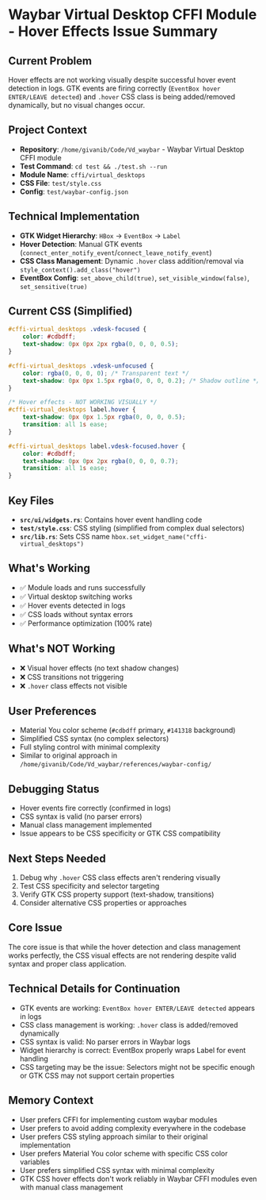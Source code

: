 # Waybar Virtual Desktop CFFI Module - Hover Effects Issue Summary

## Current Problem
Hover effects are not working visually despite successful hover event detection in logs. GTK events are firing correctly (`EventBox hover ENTER/LEAVE detected`) and `.hover` CSS class is being added/removed dynamically, but no visual changes occur.

## Project Context
- **Repository**: `/home/givanib/Code/Vd_waybar` - Waybar Virtual Desktop CFFI module
- **Test Command**: `cd test && ./test.sh --run`
- **Module Name**: `cffi/virtual_desktops`
- **CSS File**: `test/style.css`
- **Config**: `test/waybar-config.json`

## Technical Implementation
- **GTK Widget Hierarchy**: `HBox` → `EventBox` → `Label`
- **Hover Detection**: Manual GTK events (`connect_enter_notify_event`/`connect_leave_notify_event`)
- **CSS Class Management**: Dynamic `.hover` class addition/removal via `style_context().add_class("hover")`
- **EventBox Config**: `set_above_child(true)`, `set_visible_window(false)`, `set_sensitive(true)`

## Current CSS (Simplified)
```css
#cffi-virtual_desktops .vdesk-focused {
    color: #cdbdff;
    text-shadow: 0px 0px 2px rgba(0, 0, 0, 0.5);
}

#cffi-virtual_desktops .vdesk-unfocused {
    color: rgba(0, 0, 0, 0); /* Transparent text */
    text-shadow: 0px 0px 1.5px rgba(0, 0, 0, 0.2); /* Shadow outline */
}

/* Hover effects - NOT WORKING VISUALLY */
#cffi-virtual_desktops label.hover {
    text-shadow: 0px 0px 1.5px rgba(0, 0, 0, 0.5);
    transition: all 1s ease;
}

#cffi-virtual_desktops label.vdesk-focused.hover {
    color: #cdbdff;
    text-shadow: 0px 0px 2px rgba(0, 0, 0, 0.7);
    transition: all 1s ease;
}
```

## Key Files
- **`src/ui/widgets.rs`**: Contains hover event handling code
- **`test/style.css`**: CSS styling (simplified from complex dual selectors)
- **`src/lib.rs`**: Sets CSS name `hbox.set_widget_name("cffi-virtual_desktops")`

## What's Working
- ✅ Module loads and runs successfully
- ✅ Virtual desktop switching works
- ✅ Hover events detected in logs
- ✅ CSS loads without syntax errors
- ✅ Performance optimization (100% rate)

## What's NOT Working
- ❌ Visual hover effects (no text shadow changes)
- ❌ CSS transitions not triggering
- ❌ `.hover` class effects not visible

## User Preferences
- Material You color scheme (`#cdbdff` primary, `#141318` background)
- Simplified CSS syntax (no complex selectors)
- Full styling control with minimal complexity
- Similar to original approach in `/home/givanib/Code/Vd_waybar/references/waybar-config/`

## Debugging Status
- Hover events fire correctly (confirmed in logs)
- CSS syntax is valid (no parser errors)
- Manual class management implemented
- Issue appears to be CSS specificity or GTK CSS compatibility

## Next Steps Needed
1. Debug why `.hover` CSS class effects aren't rendering visually
2. Test CSS specificity and selector targeting
3. Verify GTK CSS property support (text-shadow, transitions)
4. Consider alternative CSS properties or approaches

## Core Issue
The core issue is that while the hover detection and class management works perfectly, the CSS visual effects are not rendering despite valid syntax and proper class application.

## Technical Details for Continuation
- GTK events are working: `EventBox hover ENTER/LEAVE detected` appears in logs
- CSS class management is working: `.hover` class is added/removed dynamically
- CSS syntax is valid: No parser errors in Waybar logs
- Widget hierarchy is correct: EventBox properly wraps Label for event handling
- CSS targeting may be the issue: Selectors might not be specific enough or GTK CSS may not support certain properties

## Memory Context
- User prefers CFFI for implementing custom waybar modules
- User prefers to avoid adding complexity everywhere in the codebase
- User prefers CSS styling approach similar to their original implementation
- User prefers Material You color scheme with specific CSS color variables
- User prefers simplified CSS syntax with minimal complexity
- GTK CSS hover effects don't work reliably in Waybar CFFI modules even with manual class management

